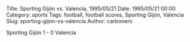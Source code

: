 Title: Sporting Gijón vs. Valencia, 1995/05/21
Date: 1995/05/21 00:00
Category: sports
Tags: football, football scores, Sporting Gijón, Valencia
Slug: sporting-gijon-vs-valencia
Author: carbonero


Sporting Gijón 1 - 0 Valencia
